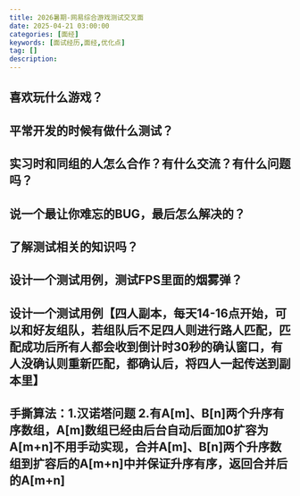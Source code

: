 ```yaml
---
title: 2026暑期-网易综合游戏测试交叉面
date: 2025-04-21 03:00:00
categories: [面经]
keywords: [面试经历,面经,优化点]
tag: []
description:
---
```


## 喜欢玩什么游戏？

## 平常开发的时候有做什么测试？

## 实习时和同组的人怎么合作？有什么交流？有什么问题吗？

## 说一个最让你难忘的BUG，最后怎么解决的？

## 了解测试相关的知识吗？

## 设计一个测试用例，测试FPS里面的烟雾弹？

## 设计一个测试用例【四人副本，每天14-16点开始，可以和好友组队，若组队后不足四人则进行路人匹配，匹配成功后所有人都会收到倒计时30秒的确认窗口，有人没确认则重新匹配，都确认后，将四人一起传送到副本里】

## 手撕算法：1.汉诺塔问题 2.有A[m]、B[n]两个升序有序数组，A[m]数组已经由后台自动后面加0扩容为A[m+n]不用手动实现，合并A[m]、B[n]两个升序数组到扩容后的A[m+n]中并保证升序有序，返回合并后的A[m+n]

